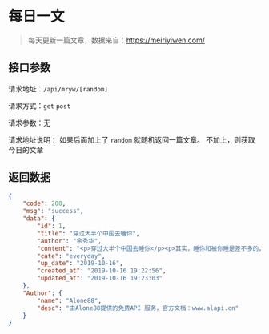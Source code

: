 # 每日一文
> 每天更新一篇文章，数据来自：https://meiriyiwen.com/

## 接口参数

请求地址：`/api/mryw/[random]`

请求方式：`get`  `post`

请求参数：无

请求地址说明： 如果后面加上了 `random`  就随机返回一篇文章。 不加上，则获取今日的文章

## 返回数据

```json
{
    "code": 200,
    "msg": "success",
    "data": {
        "id": 1,
        "title": "穿过大半个中国去睡你",
        "author": "余秀华",
        "content": "<p>穿过大半个中国去睡你</p><p>其实，睡你和被你睡是差不多的，无非是 </p><p>两具肉体碰撞的力，无非是这力催开的花朵 </p><p>无非是这花朵虚拟出的春天让我们误以为生命被重新打开 </p><p>大半个中国，什么都在发生：火山在喷，河流在枯 </p><p>一些不被关心的政治犯和流民 </p><p>一路在枪口的麋鹿和丹顶鹤 </p><p>我是穿过枪林弹雨去睡你 </p><p>我是把无数的黑夜摁进一个黎明去睡你 </p><p>我是无数个我奔跑成一个我去睡你 </p><p>当然我也会被一些蝴蝶带入歧途 </p><p>把一些赞美当成春天 </p><p>把一个和横店类似的村庄当成故乡 </p><p>而它们 </p><p>都是我去睡你必不可少的理由</p>",
        "cate": "everyday",
        "up_date": "2019-10-16",
        "created_at": "2019-10-16 19:22:56",
        "updated_at": "2019-10-16 19:23:03"
    },
    "Author": {
        "name": "Alone88",
        "desc": "由Alone88提供的免费API 服务，官方文档：www.alapi.cn"
    }
}
```